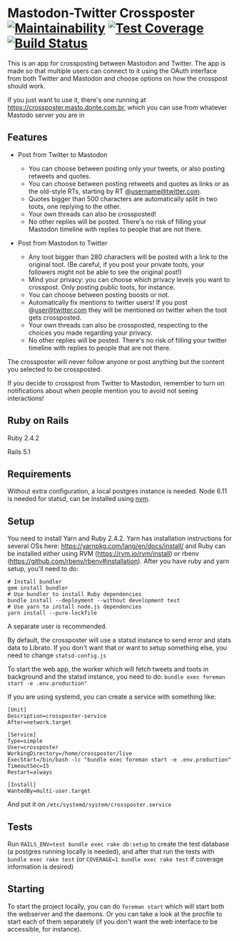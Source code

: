 # Mastodon-Twitter Crossposter [![Maintainability](https://api.codeclimate.com/v1/badges/5ce2dc7dbf21d7a7fd4d/maintainability)](https://codeclimate.com/github/renatolond/mastodon-twitter-poster/maintainability) [![Test Coverage](https://api.codeclimate.com/v1/badges/5ce2dc7dbf21d7a7fd4d/test_coverage)](https://codeclimate.com/github/renatolond/mastodon-twitter-poster/test_coverage) [![Build Status](https://travis-ci.org/renatolond/mastodon-twitter-poster.svg?branch=master)](https://travis-ci.org/renatolond/mastodon-twitter-poster)

This is an app for crossposting between Mastodon and Twitter. The app is made so that multiple users can connect to it using the OAuth interface from both Twitter and Mastodon and choose options on how the crosspost should work.

If you just want to use it, there's one running at https://crossposter.masto.donte.com.br, which you can use from whatever Mastodo server you are in 

## Features

* Post from Twitter to Mastodon
  - You can choose between posting only your tweets, or also posting retweets and quotes. 
  - You can choose between posting retweets and quotes as links or as the old-style RTs, starting by RT @username@twitter.com.
  - Quotes bigger than 500 characters are automatically split in two toots, one replying to the other.
  - Your own threads can also be crossposted!
  - No other replies will be posted. There's no risk of filling your Mastodon timeline with replies to people that are not there.

* Post from Mastodon to Twitter
  - Any toot bigger than 280 characters will be posted with a link to the original toot. (Be careful, if you post your private toots, your followers might not be able to see the original post!)
  - Mind your privacy: you can choose which privacy levels you want to crosspost. Only posting public toots, for instance.
  - You can choose between posting boosts or not.
  - Automatically fix mentions to twitter users! If you post @user@twitter.com they will be mentioned on twitter when the toot gets crossposted.
  - Your own threads can also be crossposted, respecting to the choices you made regarding your privacy.
  - No other replies will be posted. There's no risk of filling your twitter timeline with replies to people that are not there.
  
The crossposter will never follow anyone or post anything but the content you selected to be crossposted.

If you decide to crosspost from Twitter to Mastodon, remember to turn on notifications about when people mention you to avoid not seeing interactions!

## Ruby on Rails

Ruby 2.4.2

Rails 5.1

## Requirements

Without extra configuration, a local postgres instance is needed. Node 6.11 is needed for statsd, can be installed using [nvm](https://github.com/creationix/nvm).

## Setup

You need to install Yarn and Ruby 2.4.2. Yarn has installation instructions for several OSs here: https://yarnpkg.com/lang/en/docs/install/ and Ruby can be installed either using RVM (https://rvm.io/rvm/install) or rbenv (https://github.com/rbenv/rbenv#installation). After you have ruby and yarn setup, you'll need to do:

```
# Install bundler
gem install bundler
# Use bundler to install Ruby dependencies
bundle install --deployment --without development test
# Use yarn to install node.js dependencies
yarn install --pure-lockfile
```

A separate user is recommended.

By default, the crossposter will use a statsd instance to send error and stats data to Librato. If you don't want that or want to setup something else, you need to change `statsd-config.js`

To start the web app, the worker which will fetch tweets and toots in background and the statsd instance, you need to do:
`bundle exec foreman start -e .env.production"`

If you are using systemd, you can create a service with something like:

```
[Unit]
Description=crossposter-service
After=network.target

[Service]
Type=simple
User=crossposter
WorkingDirectory=/home/crossposter/live
ExecStart=/bin/bash -lc "bundle exec foreman start -e .env.production"
TimeoutSec=15
Restart=always

[Install]
WantedBy=multi-user.target
```
And put it on `/etc/systemd/system/crossposter.service`

## Tests

Run `RAILS_ENV=test bundle exec rake db:setup` to create the test database (a postgres running locally is needed), and after that run the tests with `bundle exec rake test` (or `COVERAGE=1 bundle exec rake test` if coverage information is desired)

## Starting
To start the project locally, you can do `foreman start` which will start both the webserver and the daemons. Or you can take a look at the procfile to start each of them separately (if you don't want the web interface to be accessible, for instance).
